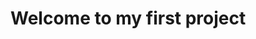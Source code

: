 <Html>
  <head> 
  <title>
    My first project
  </title>
  </head>
  <body>
    <h1> Welcome to my first project</h1>
  </body>
</Html>
